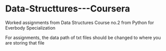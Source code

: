 # Data-Structtures---Coursera
Worked assignments from Data Structures Course no.2 from Python for Everbody Specialization

For assignments, the data path of txt files should be changed to where you are storing that file
